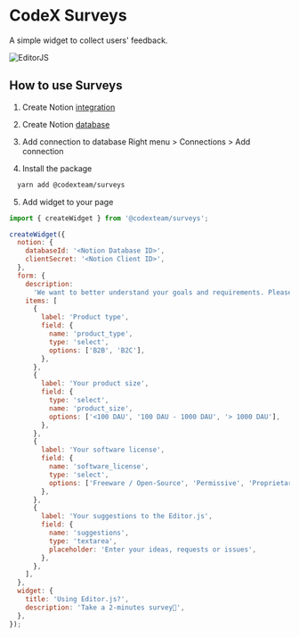# CodeX Surveys

A simple widget to collect users' feedback.

![EditorJS](https://user-images.githubusercontent.com/26390210/213203142-43ec30cc-5297-4565-8c4a-c72b2c331e31.jpeg)

## How to use Surveys

1.  Create Notion [integration](https://www.notion.so/my-integrations)
2.  Create Notion [database](https://www.notion.so/help/guides/creating-a-database)
3.  Add connection to database
    Right menu > Connections > Add connection

4.  Install the package

```bash
  yarn add @codexteam/surveys
```

5.  Add widget to your page

```javascript
import { createWidget } from '@codexteam/surveys';

createWidget({
  notion: {
    databaseId: '<Notion Database ID>',
    clientSecret: '<Notion Client ID>',
  },
  form: {
    description:
      'We want to better understand your goals and requirements. Please, provide us some insights.',
    items: [
      {
        label: 'Product type',
        field: {
          name: 'product_type',
          type: 'select',
          options: ['B2B', 'B2C'],
        },
      },
      {
        label: 'Your product size',
        field: {
          type: 'select',
          name: 'product_size',
          options: ['<100 DAU', '100 DAU - 1000 DAU', '> 1000 DAU'],
        },
      },
      {
        label: 'Your software license',
        field: {
          name: 'software_license',
          type: 'select',
          options: ['Freeware / Open-Source', 'Permissive', 'Proprietary'],
        },
      },
      {
        label: 'Your suggestions to the Editor.js',
        field: {
          name: 'suggestions',
          type: 'textarea',
          placeholder: 'Enter your ideas, requests or issues',
        },
      },
    ],
  },
  widget: {
    title: 'Using Editor.js?',
    description: 'Take a 2-minutes survey🙏',
  },
});
```
